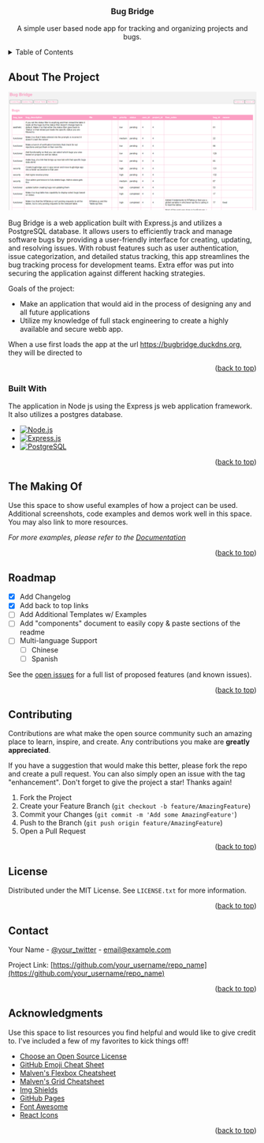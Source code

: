 <!-- Improved compatibility of back to top link: See: https://github.com/othneildrew/Best-README-Template/pull/73 -->
<a name="readme-top"></a>
<!--
*** Thanks for checking out the Best-README-Template. If you have a suggestion
*** that would make this better, please fork the repo and create a pull request
*** or simply open an issue with the tag "enhancement".
*** Don't forget to give the project a star!
*** Thanks again! Now go create something AMAZING! :D
-->


<!-- PROJECT LOGO -->
<br />
<div align="center">

  <h3 align="center">Bug Bridge</h3>

  <p align="center">
    A simple user based node app for tracking and organizing projects and bugs.
    <br />
  </p>
</div>



<!-- TABLE OF CONTENTS -->
<details>
  <summary>Table of Contents</summary>
  <ol>
    <li>
      <a href="#about-the-project">About The Project</a>
      <ul>
        <li><a href="#built-with">Built With</a></li>
      </ul>
    </li>
    <li><a href="#makingof">The Making Of</a></li>
    <li><a href="#roadmap">Roadmap</a></li>
  </ol>
</details>



<!-- ABOUT THE PROJECT -->
## About The Project

![Bugs Page](bugBridgeBugsPage.PNG)

Bug Bridge is a web application built with Express.js and utilizes a PostgreSQL database. It allows users to efficiently track and manage software bugs by providing a user-friendly interface for creating, updating, and resolving issues. With robust features such as user authentication, issue categorization, and detailed status tracking, this app streamlines the bug tracking process for development teams. Extra effor was put into securing the application against different hacking strategies.

Goals of the project:
* Make an application that would aid in the process of designing any and all future applications
* Utilize my knowledge of full stack engineering to create a highly available and secure webb app.

When a use first loads the app at the url <a href="https://bugbridge.duckdns.org" target="_blank">https://bugbridge.duckdns.org</a>, they will be directed to 

<p align="right">(<a href="#readme-top">back to top</a>)</p>


### Built With

The application in Node js using the Express js web application framework. It also utilizes a postgres database.

* [![Node.js](https://img.shields.io/badge/node.js-339933?style=for-the-badge&logo=node.js&logoColor=white)](https://nodejs.org/)
* [![Express.js](https://img.shields.io/badge/express.js-000000?style=for-the-badge&logo=express&logoColor=white)](https://expressjs.com/)
* [![PostgreSQL](https://img.shields.io/badge/postgreSQL-336791?style=for-the-badge&logo=postgresql&logoColor=white)](https://www.postgresql.org/)

<p align="right">(<a href="#readme-top">back to top</a>)</p>



<!-- USAGE EXAMPLES -->
## The Making Of

Use this space to show useful examples of how a project can be used. Additional screenshots, code examples and demos work well in this space. You may also link to more resources.

_For more examples, please refer to the [Documentation](https://example.com)_

<p align="right">(<a href="#readme-top">back to top</a>)</p>



<!-- ROADMAP -->
## Roadmap

- [x] Add Changelog
- [x] Add back to top links
- [ ] Add Additional Templates w/ Examples
- [ ] Add "components" document to easily copy & paste sections of the readme
- [ ] Multi-language Support
    - [ ] Chinese
    - [ ] Spanish

See the [open issues](https://github.com/othneildrew/Best-README-Template/issues) for a full list of proposed features (and known issues).

<p align="right">(<a href="#readme-top">back to top</a>)</p>



<!-- CONTRIBUTING -->
## Contributing

Contributions are what make the open source community such an amazing place to learn, inspire, and create. Any contributions you make are **greatly appreciated**.

If you have a suggestion that would make this better, please fork the repo and create a pull request. You can also simply open an issue with the tag "enhancement".
Don't forget to give the project a star! Thanks again!

1. Fork the Project
2. Create your Feature Branch (`git checkout -b feature/AmazingFeature`)
3. Commit your Changes (`git commit -m 'Add some AmazingFeature'`)
4. Push to the Branch (`git push origin feature/AmazingFeature`)
5. Open a Pull Request

<p align="right">(<a href="#readme-top">back to top</a>)</p>



<!-- LICENSE -->
## License

Distributed under the MIT License. See `LICENSE.txt` for more information.

<p align="right">(<a href="#readme-top">back to top</a>)</p>



<!-- CONTACT -->
## Contact

Your Name - [@your_twitter](https://twitter.com/your_username) - email@example.com

Project Link: [https://github.com/your_username/repo_name](https://github.com/your_username/repo_name)

<p align="right">(<a href="#readme-top">back to top</a>)</p>



<!-- ACKNOWLEDGMENTS -->
## Acknowledgments

Use this space to list resources you find helpful and would like to give credit to. I've included a few of my favorites to kick things off!

* [Choose an Open Source License](https://choosealicense.com)
* [GitHub Emoji Cheat Sheet](https://www.webpagefx.com/tools/emoji-cheat-sheet)
* [Malven's Flexbox Cheatsheet](https://flexbox.malven.co/)
* [Malven's Grid Cheatsheet](https://grid.malven.co/)
* [Img Shields](https://shields.io)
* [GitHub Pages](https://pages.github.com)
* [Font Awesome](https://fontawesome.com)
* [React Icons](https://react-icons.github.io/react-icons/search)

<p align="right">(<a href="#readme-top">back to top</a>)</p>
